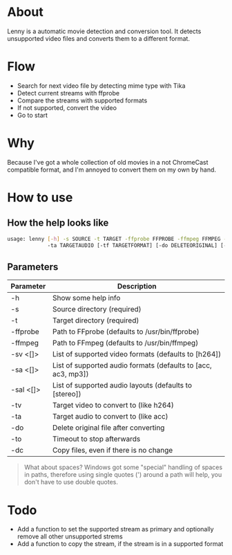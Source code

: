 # About
Lenny is a automatic movie detection and conversion tool.
It detects unsupported video files and converts them to a different format.

# Flow
- Search for next video file by detecting mime type with Tika
- Detect current streams with ffprobe
- Compare the streams with supported formats
- If not supported, convert the video
- Go to start


# Why
Because I've got a whole collection of old movies in a not ChromeCast compatible
format, and I'm annoyed to convert them on my own by hand.

# How to use

## How the help looks like

``` bash
usage: lenny [-h] -s SOURCE -t TARGET -ffprobe FFPROBE -ffmpeg FFMPEG -sv [SUPPORTEDVIDEO [SUPPORTEDVIDEO ...]] -sa [SUPPORTEDAUDIO [SUPPORTEDAUDIO ...]] -sal [SUPPORTEDAUDIOLAYOUT [SUPPORTEDAUDIOLAYOUT ...]] -tv TARGETVIDEO
             -ta TARGETAUDIO [-tf TARGETFORMAT] [-do DELETEORIGINAL] [-to TIMEOUT]
```

## Parameters

|  Parameter         | Description                                                   |
|--------------------|---------------------------------------------------------------|
| -h                 | Show some help info                                           |
| -s <dir>           | Source directory (required)                                   |
| -t <dir>           | Target directory (required)                                   |
| -ffprobe <file>    | Path to FFprobe (defaults to /usr/bin/ffprobe)                |
| -ffmpeg <file>     | Path to FFmpeg (defaults to /usr/bin/ffmpeg)                  |
| -sv <[]>           | List of supported video formats (defaults to [h264])          |
| -sa <[]>           | List of supported audio formats (defaults to [acc, ac3, mp3]) |
| -sal <[]>          | List of supported audio layouts (defaults to [stereo])        |
| -tv <audio format> | Target video to convert to (like h264)                        |
| -ta <audio format> | Target audio to convert to (like acc)                         |
| -do                | Delete original file after converting                         |
| -to                | Timeout to stop afterwards                                    |
| -dc                | Copy files, even if there is no change                        |

>What about spaces? Windows got some "special" handling of spaces in paths, therefore
> using single quotes (') around a path will help, you don't have to use double quotes.

# Todo
- Add a function to set the supported stream as primary and optionally remove all other unsupported strems
- Add a function to copy the stream, if the stream is in a supported format
